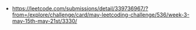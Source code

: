 - <https://leetcode.com/submissions/detail/339736967/?from=/explore/challenge/card/may-leetcoding-challenge/536/week-3-may-15th-may-21st/3330/>
